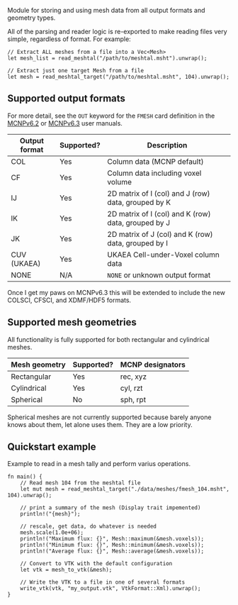 Module for storing and using mesh data from all output formats and geometry
types.

All of the parsing and reader logic is re-exported to make reading
files very simple, regardless of format. For example:

```rust, ignore
// Extract ALL meshes from a file into a Vec<Mesh>
let mesh_list = read_meshtal("/path/to/meshtal.msht").unwrap();

// Extract just one target Mesh from a file
let mesh = read_meshtal_target("/path/to/meshtal.msht", 104).unwrap();
```

## Supported output formats

For more detail, see the `OUT` keyword for the `FMESH` card definition in
the [MCNPv6.2](https://mcnp.lanl.gov/pdf_files/TechReport_2017_LANL_LA-UR-17-29981_WernerArmstrongEtAl.pdf)
or [MCNPv6.3](https://mcnpx.lanl.gov/pdf_files/TechReport_2022_LANL_LA-UR-22-30006Rev.1_KuleszaAdamsEtAl.pdf)
user manuals.

| Output format | Supported? | Description                                         |
| ------------- | ---------- | --------------------------------------------------- |
| COL           | Yes        | Column data (MCNP default)                          |
| CF            | Yes        | Column data including voxel volume                  |
| IJ            | Yes        | 2D matrix of I (col) and J (row) data, grouped by K |
| IK            | Yes        | 2D matrix of I (col) and K (row) data, grouped by J |
| JK            | Yes        | 2D matrix of J (col) and K (row) data, grouped by I |
| CUV (UKAEA)   | Yes        | UKAEA Cell-under-Voxel column data                  |
| NONE          | N/A        | `NONE` or unknown output format                     |

Once I get my paws on MCNPv6.3 this will be extended to include the new
COLSCI, CFSCI, and XDMF/HDF5 formats.

## Supported mesh geometries

All functionality is fully supported for both rectangular and cylindrical meshes.

| Mesh geometry | Supported? | MCNP designators |
| ------------- | ---------- | ---------------- |
| Rectangular   | Yes        | rec, xyz         |
| Cylindrical   | Yes        | cyl, rzt         |
| Spherical     | No         | sph, rpt         |

Spherical meshes are not currently supported because barely anyone knows
about them, let alone uses them. They are a low priority.

## Quickstart example

Example to read in a mesh tally and perform varius operations.

```rust, ignore
fn main() {
    // Read mesh 104 from the meshtal file
    let mut mesh = read_meshtal_target("./data/meshes/fmesh_104.msht", 104).unwrap();

    // print a summary of the mesh (Display trait impemented)
    println!("{mesh}");

    // rescale, get data, do whatever is needed
    mesh.scale(1.0e+06);
    println!("Maximum flux: {}", Mesh::maximum(&mesh.voxels));
    println!("Minimum flux: {}", Mesh::minimum(&mesh.voxels));
    println!("Average flux: {}", Mesh::average(&mesh.voxels));

    // Convert to VTK with the default configuration
    let vtk = mesh_to_vtk(&mesh);

    // Write the VTK to a file in one of several formats
    write_vtk(vtk, "my_output.vtk", VtkFormat::Xml).unwrap();
}
```
